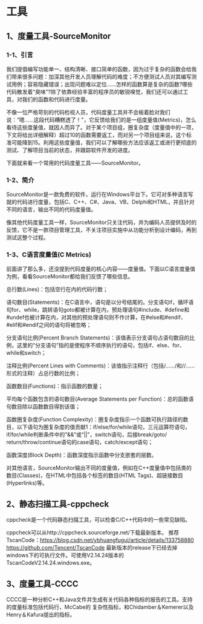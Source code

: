 # 工具

## 1、度量工具-SourceMonitor

### 1-1、引言
我们提倡编写功能单一、结构清晰、接口简单的函数，因为过于复杂的函数会给我们带来很多问题：加深其他开发人员理解代码的难度；不方便测试人员对其编写测试用例；容易隐藏错误；出现问题难以定位……怎样的函数算是复杂的函数?哪些代码散发着“臭味”?除了依靠经验丰富的程序员的敏锐嗅觉，我们还可以通过工具，对我们的函数和代码进行度量。

不像一位严格苛刻的代码检视人员，代码度量工具并不会板着脸对我们说：“嗯……这段代码糟糕透了！"，它反馈给我们的是一组度量值(Metrics)，怎么看待这些度量值，就因人而异了。对于某个项目组，圈复杂度（度量值中的一项，下文将给出详细解释）超过10的函数需要返工，而对另一个项目组来说，这个标准可能降到15。利用这些度量值，我们可以了解哪些方法应该返工或进行更彻底的测试、了解项目当前的状态，并跟踪软件开发的进度。

下面就来看一个常用的代码度量工具——SourceMonitor。

### 1-2、简介
SourceMonitor是一款免费的软件，运行在Windows平台下。它可对多种语言写就的代码进行度量，包括C、C++、C#、Java、VB、Delphi和HTML，并且针对不同的语言，输出不同的代码度量值。

像其他代码度量工具一样，SourceMonitor只关注代码，并为编码人员提供及时的反馈，它不是一款项目管理工具，不关注项目实施中从功能分析到设计编码，再到测试这整个过程。

### 1-3、C语言度量值(C Metrics)
前面讲了那么多，还没提到代码度量的核心内容——度量值。下面以C语言度量值为例，看看SourceMonitor都给我们反馈了哪些信息。

总行数(Lines)：包括空行在内的代码行数；

语句数目(Statements)：在C语言中，语句是以分号结尾的。分支语句if，循环语句for、while，跳转语句goto都被计算在内，预处理语句#include、#define和#undef也被计算在内，对其他的预处理语句则不作计算，在#else和#endif、#elif和#endif之间的语句将被忽略；

分支语句比例(Percent Branch Statements)：该值表示分支语句占语句数目的比例，这里的“分支语句”指的是使程序不顺序执行的语句，包括if、else、for、while和switch；

注释比例(Percent Lines with Comments)：该值指示注释行（包括/……/和//……形式的注释）占总行数的比例；

函数数目(Functions)：指示函数的数量；

平均每个函数包含的语句数目(Average Statements per Function)：总的函数语句数目除以函数数目得到该值；

函数圈复杂度(Function Complexity)：圈复杂度指示一个函数可执行路径的数目，以下语句为圈复杂度的值贡献1：if/else/for/while语句，三元运算符语句，if/for/while判断条件中的"&&"或“||”，switch语句，后接break/goto/ return/throw/continue语句的case语句，catch/except语句；

函数深度(Block Depth)：函数深度指示函数中分支嵌套的层数。

对其他语言，SourceMonitor输出不同的度量值，例如在C++度量值中包括类的数目(Classes)，在HTML中包括各个标签的数目(HTML Tags)、超链接数目(Hyperlinks)等。

## 2、静态扫描工具-cppcheck
cppcheck是一个代码静态扫描工具，可以检查C/C++代码中的一些常见缺陷。

cppcheck可以从http://cppcheck.sourceforge.net/下载最新版本。
推荐TscanCode：https://blog.csdn.net/ybhuangfugui/article/details/133758880
https://github.com/Tencent/TscanCode
最新版本的release下已经去掉windows下的可执行文件。可使用V2.14.24版本的TscanCodeV2.14.24.windows.exe。

## 3、度量工具-CCCC
CCCC是一种分析C++和Java文件并生成有关代码各种指标的报告的工具。支持的度量标准包括代码行，McCabe的 复杂性指标，和Chidamber＆Kemerer以及Henry＆Kafura提出的指标。